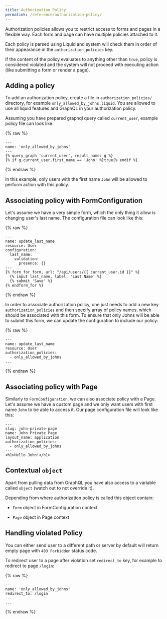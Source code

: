 ```yaml
---
title: Authorization Policy
permalink: /reference/authorization-policy/
---
```


Authorization policies allows you to restrict access to forms and pages in a flexible way. Each form and page can have multiple policies attached to it.

Each policy is parsed using Liquid and system will check them in order of their appearance in the `authorization_policies` key.

If the content of the policy evaluates to anything other than `true`, policy is considered violated and the system will not proceed with executing action (like submitting a form or render a page).

## Adding a policy

To add an authorization policy, create a file in `authorization_policies/` directory, for example `only_allowed_by_johns.liquid`. You are allowed to use all liquid features and GraphQL in your authorization policy.

Assuming you have prepared graphql query called `current_user`, example policy file can look like:

{% raw %}

```liquid
---
name: 'only_allowed_by_johns'
---
{% query_graph 'current_user', result_name: g %}
{% if g.current_user.first_name == 'John' %}true{% endif %}
```

{% endraw %}

In this example, only users with the first name `John` will be allowed to perform action with this policy.

## Associating policy with FormConfiguration

Let's assume we have a very simple form, which the only thing it allow is changing user's last name. The configuration file can look like this:

{% raw %}

```liquid
---
name: update_last_name
resource: User
configuration:
  last_name:
    validation:
      presence: {}
---
{% form_for form, url: "/api/users/{{ current_user.id }}" %}
  {% input last_name, label: 'Last Name' %}
  {% submit 'Save' %}
{% endform_for %}
```

{% endraw %}

In order to associate authorization policy, one just needs to add a new key `authorization_policies` and then specify array of policy names, which should be associated with this form. To ensure that only Johns will be able to submit this form, we can update the configuration to include our policy:

{% raw %}

```liquid
---
name: update_last_name
resource: User
authorization_policies:
  - only_allowed_by_johns
...
```

{% endraw %}

## Associating policy with Page

Similarly to `FormConfiguration`, we can also associate policy with a Page. Let's assume we have a custom page and we only want users with first name `John` to be able to access it. Our page configuration file will look like this:

```liquid
---
slug: john-private-page
name: John Private Page
layout_name: application
authorization_policies:
  - only_allowed_by_johns
---
<h1>Hello John!</h1>
```

## Contextual `object`

Apart from pulling data from GraphQL you have also access to a variable called `object` (watch out to not override it).

Depending from where authorization policy is called this object contain:

* `Form` object in FormConfiguration context

* `Page` object in Page context

## Handling violated Policy

You can either send user to a different path or server by default will return empty page with `403 Forbidden` status code.

To redirect user to a page after violation set `redirect_to` key, for example to redirect to page `/login`:

{% raw %}

```liquid
---
name: 'only_allowed_by_johns'
redirect_to: /login
---
...
```

{% endraw %}
